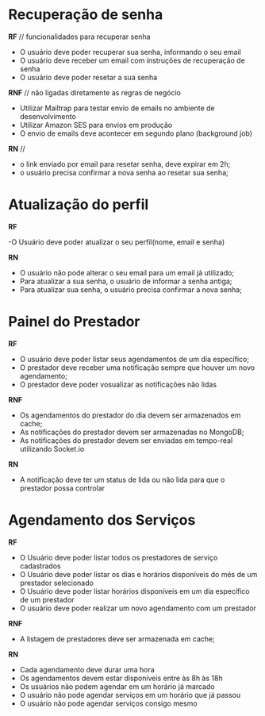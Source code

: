 # Recuperação de senha

**RF** // funcionalidades para recuperar senha

- O usuário deve poder recuperar sua senha, informando o seu email
- O usuário deve receber um email com instruções de recuperação de senha
- O usuário deve poder resetar a sua senha

**RNF** // não ligadas diretamente as regras de negócio

- Utilizar Mailtrap para testar envio de emails no ambiente de desenvolvimento
- Utilizar Amazon SES para envios em produção
- O envio de emails deve acontecer em segundo plano (background job)


**RN** //

- o link enviado por email para resetar senha, deve expirar em 2h;
- o usuário precisa confirmar a nova senha ao resetar sua senha;



# Atualização do perfil

**RF**

-O Usuário deve poder atualizar o seu perfil(nome, email e senha)


**RN**

- O usuário não pode alterar o seu email para um email já utilizado;
- Para atualizar a sua senha, o usuário de informar a senha antiga;
- Para atualizar sua senha, o usuário precisa confirmar a nova senha;



# Painel do Prestador

**RF**

  - O usuário deve poder listar seus agendamentos de um dia específico;
  - O prestador deve receber uma notificação sempre que houver um novo agendamento;
  - O prestador deve poder vosualizar as notificações não lidas

**RNF**

  - Os agendamentos do prestador do dia devem ser armazenados em cache;
  - As notificações do prestador devem ser armazenadas no MongoDB;
  - As notificações do prestador devem ser enviadas em tempo-real utilizando Socket.io

**RN**

  - A notificação deve ter um status de lida ou não lida para que o prestador possa controlar



# Agendamento dos Serviços


**RF**

- O Usuário deve poder listar todos os prestadores de serviço cadastrados
- O Usuário deve poder listar os dias e horários disponíveis do més de um prestador selecionado
- O Usuário deve poder listar horários disponíveis em um dia específico de um prestador
- O usuário deve poder realizar um novo agendamento com um prestador

**RNF**

- A listagem de prestadores deve ser armazenada em cache;


**RN**

- Cada agendamento deve durar uma hora
- Os agendamentos devem estar disponíveis entre às 8h às 18h
- Os usuários não podem agendar em um horário já marcado
- O usuário não pode agendar serviços em um horário que já passou
- O usuário não pode agendar serviços consigo mesmo

